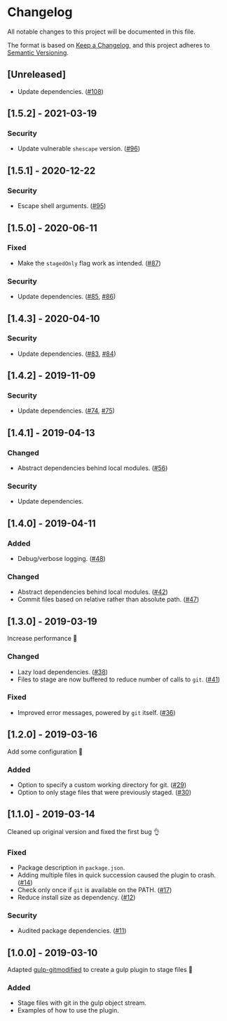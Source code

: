 # Changelog

All notable changes to this project will be documented in this file.

The format is based on [Keep a Changelog], and this project adheres to [Semantic
Versioning].

## [Unreleased]

- Update dependencies. ([#108])

## [1.5.2] - 2021-03-19

### Security

- Update vulnerable `shescape` version. ([#96])

## [1.5.1] - 2020-12-22

### Security

- Escape shell arguments. ([#95])

## [1.5.0] - 2020-06-11

### Fixed

- Make the `stagedOnly` flag work as intended. ([#87])

### Security

- Update dependencies. ([#85], [#86])

## [1.4.3] - 2020-04-10

### Security

- Update dependencies. ([#83], [#84])

## [1.4.2] - 2019-11-09

### Security

- Update dependencies. ([#74], [#75])

## [1.4.1] - 2019-04-13

### Changed

- Abstract dependencies behind local modules. ([#56])

### Security

- Update dependencies.

## [1.4.0] - 2019-04-11

### Added

- Debug/verbose logging. ([#48])

### Changed

- Abstract dependencies behind local modules. ([#42])
- Commit files based on relative rather than absolute path. ([#47])

## [1.3.0] - 2019-03-19

Increase performance :racehorse:

### Changed

- Lazy load dependencies. ([#38])
- Files to stage are now buffered to reduce number of calls to `git`. ([#41])

### Fixed

- Improved error messages, powered by `git` itself. ([#36])

## [1.2.0] - 2019-03-16

Add some configuration :wrench:

### Added

- Option to specify a custom working directory for git. ([#29])
- Option to only stage files that were previously staged. ([#30])

## [1.1.0] - 2019-03-14

Cleaned up original version and fixed the first bug :ok_hand:

### Fixed

- Package description in `package.json`.
- Adding multiple files in quick succession caused the plugin to crash. ([#14])
- Check only once if `git` is available on the PATH. ([#17])
- Reduce install size as dependency. ([#12])

### Security

- Audited package dependencies. ([#11])

## [1.0.0] - 2019-03-10

Adapted [gulp-gitmodified](https://github.com/mikaelbr/gulp-gitmodified) to
create a gulp plugin to stage files :tada:

### Added

- Stage files with git in the gulp object stream.
- Examples of how to use the plugin.

[keep a changelog]: https://keepachangelog.com/en/1.0.0/
[semantic versioning]: https://semver.org/spec/v2.0.0.html
[#11]: https://github.com/ericcornelissen/gulp-gitstage/issues/11
[#12]: https://github.com/ericcornelissen/gulp-gitstage/issues/12
[#14]: https://github.com/ericcornelissen/gulp-gitstage/issues/14
[#17]: https://github.com/ericcornelissen/gulp-gitstage/issues/17
[#29]: https://github.com/ericcornelissen/gulp-gitstage/pull/29
[#30]: https://github.com/ericcornelissen/gulp-gitstage/pull/30
[#36]: https://github.com/ericcornelissen/gulp-gitstage/pull/36
[#38]: https://github.com/ericcornelissen/gulp-gitstage/pull/38
[#41]: https://github.com/ericcornelissen/gulp-gitstage/pull/41
[#42]: https://github.com/ericcornelissen/gulp-gitstage/pull/42
[#47]: https://github.com/ericcornelissen/gulp-gitstage/pull/47
[#48]: https://github.com/ericcornelissen/gulp-gitstage/pull/48
[#46]: https://github.com/ericcornelissen/gulp-gitstage/pull/46
[#56]: https://github.com/ericcornelissen/gulp-gitstage/pull/56
[#74]: https://github.com/ericcornelissen/gulp-gitstage/pull/74
[#75]: https://github.com/ericcornelissen/gulp-gitstage/pull/75
[#83]: https://github.com/ericcornelissen/gulp-gitstage/pull/83
[#84]: https://github.com/ericcornelissen/gulp-gitstage/pull/84
[#85]: https://github.com/ericcornelissen/gulp-gitstage/pull/85
[#86]: https://github.com/ericcornelissen/gulp-gitstage/pull/86
[#87]: https://github.com/ericcornelissen/gulp-gitstage/pull/87
[#95]: https://github.com/ericcornelissen/gulp-gitstage/pull/95
[#96]: https://github.com/ericcornelissen/gulp-gitstage/pull/96
[#108]: https://github.com/ericcornelissen/gulp-gitstage/pull/108
